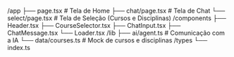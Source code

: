 /app
├── page.tsx # Tela de Home
├── chat/page.tsx # Tela de Chat
└── select/page.tsx # Tela de Seleção (Cursos e Disciplinas)
/components
├── Header.tsx
├── CourseSelector.tsx
├── ChatInput.tsx
├── ChatMessage.tsx
└── Loader.tsx
/lib
├── ai/agent.ts # Comunicação com a IA
└── data/courses.ts # Mock de cursos e disciplinas
/types
└── index.ts
